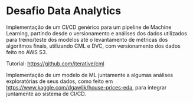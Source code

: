 # Desafio Data Analytics

Implementação de um CI/CD genérico para um pipeline de Machine Learning, partindo desde o versionamento e análises dos dados utilizados para treino/teste dos modelos até o levantamento de métricas dos algoritmos finais, utilizando CML e DVC, com versionamento dos dados feito no AWS S3. <br>

Tutorial: https://github.com/iterative/cml <br>

Implementação de um modelo de ML juntamente a algumas análises exploratórias de seus dados, como feito em https://www.kaggle.com/dgawlik/house-prices-eda, para integrar juntamente ao sistema de CI/CD.



